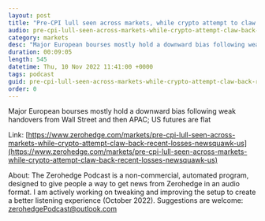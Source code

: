 ```yaml
---
layout: post
title: "Pre-CPI lull seen across markets, while crypto attempt to claw back recent losses - Newsquawk US Market Open"
audio: pre-cpi-lull-seen-across-markets-while-crypto-attempt-claw-back-recent-losses-newsquawk-us-0
category: markets
desc: "Major European bourses mostly hold a downward bias following weak handovers from Wall Street and then APAC; US futures are flat"
duration: 00:09:05
length: 545
datetime: Thu, 10 Nov 2022 11:41:00 +0000
tags: podcast
guid: pre-cpi-lull-seen-across-markets-while-crypto-attempt-claw-back-recent-losses-newsquawk-us-0
order: 0
---
```

Major European bourses mostly hold a downward bias following weak handovers from Wall Street and then APAC; US futures are flat

Link: [https://www.zerohedge.com/markets/pre-cpi-lull-seen-across-markets-while-crypto-attempt-claw-back-recent-losses-newsquawk-us](https://www.zerohedge.com/markets/pre-cpi-lull-seen-across-markets-while-crypto-attempt-claw-back-recent-losses-newsquawk-us)

About: The Zerohedge Podcast is a non-commercial, automated program, designed to give people a way to get news from Zerohedge in an audio format.  I am actively working on tweaking and improving the setup to create a better listening experience (October 2022).  Suggestions are welcome: [zerohedgePodcast@outlook.com](mailto:zerohedgePodcast@outlook.com)